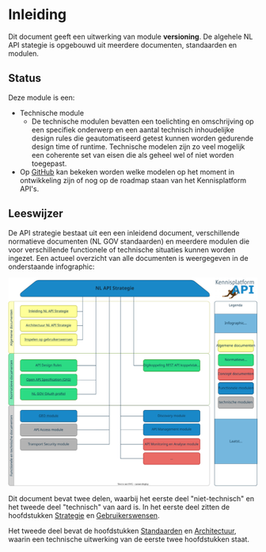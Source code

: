 # Inleiding

Dit document geeft een uitwerking van module __versioning__. De algehele NL API stategie is opgebouwd uit meerdere documenten, standaarden en modulen.

## Status

Deze module is een:
- Technische module
  - De technische modulen bevatten een toelichting en omschrijving op een specifiek onderwerp en een aantal technisch inhoudelijke design rules die geautomatiseerd getest kunnen worden gedurende design time of runtime. Technische modelen zijn zo veel mogelijk een coherente set van eisen die als geheel wel of niet worden toegepast.
- Op [GitHub](https://github.com/geonovum/KP-APIs/) kan bekeken worden welke modelen op het moment in ontwikkeling zijn of nog op de roadmap staan van het Kennisplatform API's. 

## Leeswijzer

De API strategie bestaat uit een een inleidend document, verschillende normatieve documenten (NL GOV standaarden) en meerdere modulen die voor verschillende functionele of technische situaties kunnen worden ingezet. Een actueel overzicht van alle documenten is weergegeven in de onderstaande infographic:

![NL API STrategie Infographic](../../media/API_infographic.svg)

Dit document bevat twee delen, waarbij het eerste deel "niet-technisch" en het tweede deel "technisch" van aard is.
In het eerste deel zitten de hoofdstukken [Strategie](#api-strategie-voor-de-overheid) en [Gebruikerswensen](#inspelen-op-gebruikerswensen-de-sleutel-tot-gebruik).

Het tweede deel bevat de hoofdstukken [Standaarden](#standaarden) en [Architectuur](#architectuur), waarin een technische uitwerking  van de eerste twee hoofdstukken staat.  
